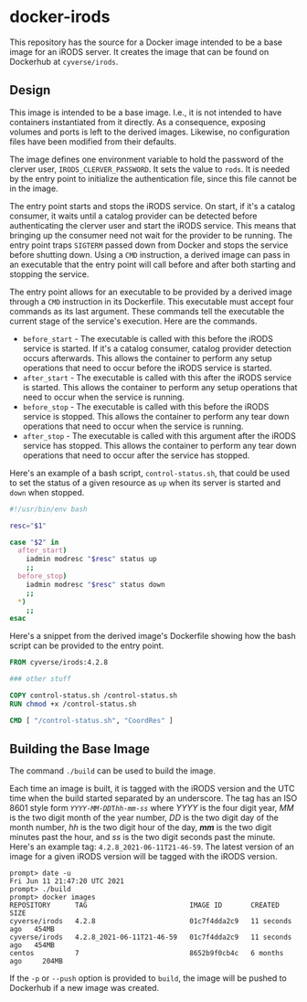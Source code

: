 # docker-irods

This repository has the source for a Docker image intended to be a base image for an iRODS server.
It creates the image that can be found on Dockerhub at `cyverse/irods`.

## Design

This image is intended to be a base image. I.e., it is not intended to have containers instantiated
from it directly. As a consequence, exposing volumes and ports is left to the derived images.
Likewise, no configuration files have been modified from their defaults.

The image defines one environment variable to hold the password of the clerver user,
`IRODS_CLERVER_PASSWORD`. It sets the value to `rods`. It is needed by the entry point to
initialize the authentication file, since this file cannot be in the image.

The entry point starts and stops the iRODS service. On start, if it's a catalog consumer, it waits
until a catalog provider can be detected before authenticating the clerver user and start the iRODS
service. This means that bringing up the consumer need not wait for the provider to be running. The
entry point traps `SIGTERM` passed down from Docker and stops the service before shutting down.
Using a `CMD` instruction, a derived image can pass in an executable that the entry point will call
before and after both starting and stopping the service.

The entry point allows for an executable to be provided by a derived image through a `CMD`
instruction in its Dockerfile. This executable must accept four commands as its last argument.
These commands tell the executable the current stage of the service's execution. Here are the
commands.

* `before_start` - The executable is called with this before the iRODS service is started. If it's a
catalog consumer, catalog provider detection occurs afterwards. This allows the container to perform
any setup operations that need to occur before the iRODS service is started.
* `after_start` - The executable is called with this after the iRODS service is started. This allows
the container to perform any setup operations that need to occur when the service is running.
* `before_stop` - The executable is called with this before the iRODS service is stopped. This
allows the container to perform any tear down operations that need to occur when the service is
running.
* `after_stop` - The executable is called with this argument after the iRODS service has stopped.
This allows the container to perform any tear down operations that need to occur after the service
has stopped.

Here's an example of a bash script, `control-status.sh`, that could be used to set the status of a
given resource as `up` when its server is started and `down` when stopped.

```bash
#!/usr/bin/env bash

resc="$1"

case "$2" in
  after_start)
    iadmin modresc "$resc" status up
    ;;
  before_stop)
    iadmin modresc "$resc" status down
    ;;
  *)
    ;;
esac
```

Here's a snippet from the derived image's Dockerfile showing how the bash script can be provided to
the entry point.

```Dockerfile
FROM cyverse/irods:4.2.8

### other stuff

COPY control-status.sh /control-status.sh
RUN chmod +x /control-status.sh

CMD [ "/control-status.sh", "CoordRes" ]
```

## Building the Base Image

The command `./build` can be used to build the image.

Each time an image is built, it is tagged with the iRODS version and the UTC time when the build
started separated by an underscore. The tag has an ISO 8601 style form
_`YYYY`_`-`_`MM`_`-`_`DD`_`T`_`hh`_`-`_`mm`_`-`_`ss`_ where _YYYY_ is the four digit year, _MM_ is
the two digit month of the year number, _DD_ is the two digit day of the month number, _hh_ is the
two digit hour of the day, _**mm**_ is the two digit minutes past the hour, and _ss_ is the two
digit seconds past the minute. Here's an example tag: `4.2.8_2021-06-11T21-46-59`. The latest
version of an image for a given iRODS version will be tagged with the iRODS version.

```console
prompt> date -u
Fri Jun 11 21:47:20 UTC 2021
prompt> ./build
prompt> docker images
REPOSITORY      TAG                         IMAGE ID       CREATED          SIZE
cyverse/irods   4.2.8                       01c7f4dda2c9   11 seconds ago   454MB
cyverse/irods   4.2.8_2021-06-11T21-46-59   01c7f4dda2c9   11 seconds ago   454MB
centos          7                           8652b9f0cb4c   6 months ago     204MB
```

If the `-p` or `--push` option is provided to `build`, the image will be pushed to Dockerhub if a
new image was created.
